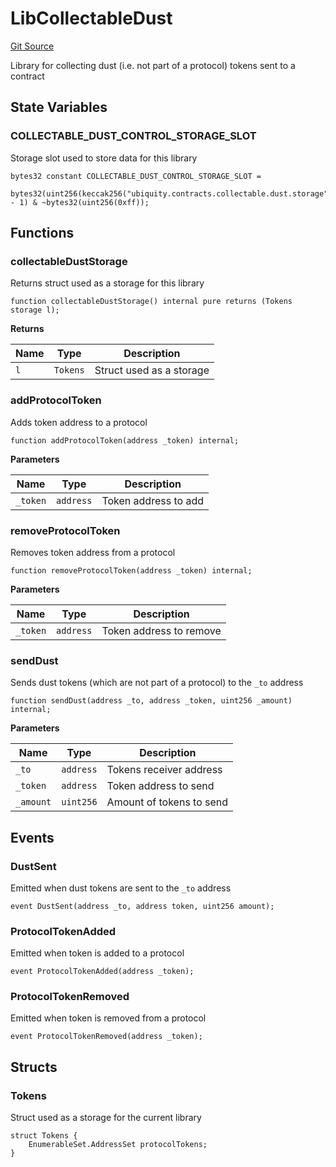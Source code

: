 # LibCollectableDust
[Git Source](https://github.com/ubiquity/ubiquity-dollar/blob/c8e4c35e03024dbea12740d3dfedc8e8a0bad6a8/src/dollar/libraries/LibCollectableDust.sol)

Library for collecting dust (i.e. not part of a protocol) tokens sent to a contract


## State Variables
### COLLECTABLE_DUST_CONTROL_STORAGE_SLOT
Storage slot used to store data for this library


```solidity
bytes32 constant COLLECTABLE_DUST_CONTROL_STORAGE_SLOT =
    bytes32(uint256(keccak256("ubiquity.contracts.collectable.dust.storage")) - 1) & ~bytes32(uint256(0xff));
```


## Functions
### collectableDustStorage

Returns struct used as a storage for this library


```solidity
function collectableDustStorage() internal pure returns (Tokens storage l);
```
**Returns**

|Name|Type|Description|
|----|----|-----------|
|`l`|`Tokens`|Struct used as a storage|


### addProtocolToken

Adds token address to a protocol


```solidity
function addProtocolToken(address _token) internal;
```
**Parameters**

|Name|Type|Description|
|----|----|-----------|
|`_token`|`address`|Token address to add|


### removeProtocolToken

Removes token address from a protocol


```solidity
function removeProtocolToken(address _token) internal;
```
**Parameters**

|Name|Type|Description|
|----|----|-----------|
|`_token`|`address`|Token address to remove|


### sendDust

Sends dust tokens (which are not part of a protocol) to the `_to` address


```solidity
function sendDust(address _to, address _token, uint256 _amount) internal;
```
**Parameters**

|Name|Type|Description|
|----|----|-----------|
|`_to`|`address`|Tokens receiver address|
|`_token`|`address`|Token address to send|
|`_amount`|`uint256`|Amount of tokens to send|


## Events
### DustSent
Emitted when dust tokens are sent to the `_to` address


```solidity
event DustSent(address _to, address token, uint256 amount);
```

### ProtocolTokenAdded
Emitted when token is added to a protocol


```solidity
event ProtocolTokenAdded(address _token);
```

### ProtocolTokenRemoved
Emitted when token is removed from a protocol


```solidity
event ProtocolTokenRemoved(address _token);
```

## Structs
### Tokens
Struct used as a storage for the current library


```solidity
struct Tokens {
    EnumerableSet.AddressSet protocolTokens;
}
```

